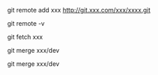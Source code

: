 git remote add xxx http://git.xxx.com/xxx/xxxx.git

git remote -v

git fetch xxx

git merge xxx/dev

git merge xxx/dev
